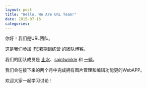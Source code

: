 ```yaml
---
layout: post
title: "Hello, We Are URL Team!"
date: 2015-07-16
categories:
---
```

你好！我们是URL团队。

这是我们参加 [IFE暑期训练营](https://github.com/baidu-ife/ife/tree/master/2015_summer) 的团队博客。

我们的团队成员是 [止水](https://github.com/jin5354)、[saintwinkle](https://github.com/saintwinkle) 和 [一辆](http://yiliang.sinaapp.com/)。

我们会在接下来的两个月中完成拥有图片管理和编辑功能更的WebAPP。

欢迎大家一起学习讨论！

